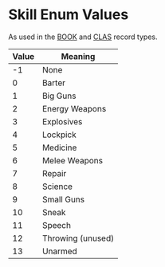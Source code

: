 Skill Enum Values
=================

As used in the [BOOK](../BOOK.md) and [CLAS](../CLAS.md) record types.

Value | Meaning
------|--------
-1 | None
0 | Barter
1 | Big Guns
2 | Energy Weapons
3 | Explosives
4 | Lockpick
5 | Medicine
6 | Melee Weapons
7 | Repair
8 | Science
9 | Small Guns
10 | Sneak
11 | Speech
12 | Throwing (unused)
13 | Unarmed
